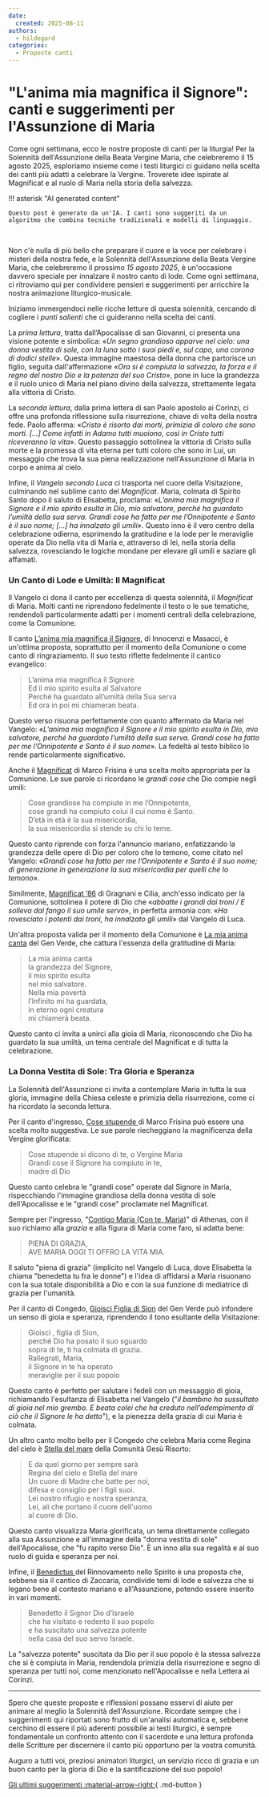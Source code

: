 ```yaml
---
date:
  created: 2025-08-11
authors:
  - hildegard
categories:
  - Proposte canti
---
```


# "L'anima mia magnifica il Signore": canti e suggerimenti per l'Assunzione di Maria

Come ogni settimana, ecco le nostre proposte di canti per la liturgia! Per la Solennità dell'Assunzione della Beata Vergine Maria, che celebreremo il 15 agosto 2025, esploriamo insieme come i testi liturgici ci guidano nella scelta dei canti più adatti a celebrare la Vergine. Troverete idee ispirate al Magnificat e al ruolo di Maria nella storia della salvezza.
<!-- more -->

!!! asterisk "AI generated content"

    Questo post è generato da un'IA. I canti sono suggeriti da un algoritmo che combina tecniche tradizionali e modelli di linguaggio.

<br>

Non c'è nulla di più bello che preparare il cuore e la voce per celebrare i misteri della nostra fede, e la Solennità dell'Assunzione della Beata Vergine Maria, che celebreremo il prossimo *15 agosto 2025*, è un'occasione davvero speciale per innalzare il nostro canto di lode. Come ogni settimana, ci ritroviamo qui per condividere pensieri e suggerimenti per arricchire la nostra animazione liturgico-musicale.

Iniziamo immergendoci nelle ricche letture di questa solennità, cercando di cogliere i *punti salienti* che ci guideranno nella scelta dei canti.

La *prima lettura*, tratta dall’Apocalisse di san Giovanni, ci presenta una visione potente e simbolica: «*Un segno grandioso apparve nel cielo: una donna vestita di sole, con la luna sotto i suoi piedi e, sul capo, una corona di dodici stelle*». Questa immagine maestosa della donna che partorisce un figlio, seguita dall'affermazione «*Ora si è compiuta la salvezza, la forza e il regno del nostro Dio e la potenza del suo Cristo*», pone in luce la grandezza e il ruolo unico di Maria nel piano divino della salvezza, strettamente legata alla vittoria di Cristo.

La *seconda lettura*, dalla prima lettera di san Paolo apostolo ai Corìnzi, ci offre una profonda riflessione sulla risurrezione, chiave di volta della nostra fede. Paolo afferma: «*Cristo è risorto dai morti, primizia di coloro che sono morti. [...] Come infatti in Adamo tutti muoiono, così in Cristo tutti riceveranno la vita*». Questo passaggio sottolinea la vittoria di Cristo sulla morte e la promessa di vita eterna per tutti coloro che sono in Lui, un messaggio che trova la sua piena realizzazione nell'Assunzione di Maria in corpo e anima al cielo.

Infine, il *Vangelo secondo Luca* ci trasporta nel cuore della Visitazione, culminando nel sublime canto del *Magnificat*. Maria, colmata di Spirito Santo dopo il saluto di Elisabetta, proclama: «*L’anima mia magnifica il Signore e il mio spirito esulta in Dio, mio salvatore, perché ha guardato l’umiltà della sua serva. Grandi cose ha fatto per me l’Onnipotente e Santo è il suo nome; [...] ha innalzato gli umili*». Questo inno è il vero centro della celebrazione odierna, esprimendo la gratitudine e la lode per le meraviglie operate da Dio nella vita di Maria e, attraverso di lei, nella storia della salvezza, rovesciando le logiche mondane per elevare gli umili e saziare gli affamati.

### Un Canto di Lode e Umiltà: Il Magnificat

Il Vangelo ci dona il canto per eccellenza di questa solennità, il *Magnificat* di Maria. Molti canti ne riprendono fedelmente il testo o le sue tematiche, rendendoli particolarmente adatti per i momenti centrali della celebrazione, come la Comunione.

Il canto [L’anima mia magnifica il Signore](https://www.librettocanti.it/canto/l-anima-mia-magnifica-il-signore-266), di Innocenzi e Masacci, è un'ottima proposta, soprattutto per il momento della Comunione o come canto di ringraziamento. Il suo testo riflette fedelmente il cantico evangelico:
> L’anima mia magnifica il Signore<br>Ed il mio spirito esulta al Salvatore<br>Perché ha guardato all’umiltà della Sua serva<br>Ed ora in poi mi chiameran beata.

Questo verso risuona perfettamente con quanto affermato da Maria nel Vangelo: «*L’anima mia magnifica il Signore e il mio spirito esulta in Dio, mio salvatore, perché ha guardato l’umiltà della sua serva. Grandi cose ha fatto per me l’Onnipotente e Santo è il suo nome*». La fedeltà al testo biblico lo rende particolarmente significativo.

Anche il [Magnificat](https://www.librettocanti.it/canto/magnificat-2320) di Marco Frisina è una scelta molto appropriata per la Comunione. Le sue parole ci ricordano le *grandi cose* che Dio compie negli umili:
> Cose grandiose ha compiute in me l’Onnipotente,<br>cose grandi ha compiuto colui il cui nome è Santo.<br>D’età in età è la sua misericordia,<br>la sua misericordia si stende su chi lo teme.

Questo canto riprende con forza l'annuncio mariano, enfatizzando la grandezza delle opere di Dio per coloro che lo temono, come citato nel Vangelo: «*Grandi cose ha fatto per me l’Onnipotente e Santo è il suo nome; di generazione in generazione la sua misericordia per quelli che lo temono*».

Similmente, [Magnificat ’86](https://www.librettocanti.it/canto/magnificat-86-297) di Gragnani e Cilia, anch'esso indicato per la Comunione, sottolinea il potere di Dio che «*abbatte i grandi dai troni / E solleva dal fango il suo umile servo*», in perfetta armonia con: «*Ha rovesciato i potenti dai troni, ha innalzato gli umili*» dal Vangelo di Luca.

Un'altra proposta valida per il momento della Comunione è [La mia anima canta](https://www.librettocanti.it/canto/la-mia-anima-canta-273) del Gen Verde, che cattura l'essenza della gratitudine di Maria:
> La mia anima canta <br>la grandezza del Signore,<br>il mio spirito esulta <br>nel mio salvatore.<br>Nella mia povertà <br>l’Infinito mi ha guardata,<br>in eterno ogni creatura <br>mi chiamerà beata.

Questo canto ci invita a unirci alla gioia di Maria, riconoscendo che Dio ha guardato la sua umiltà, un tema centrale del Magnificat e di tutta la celebrazione.

### La Donna Vestita di Sole: Tra Gloria e Speranza

La Solennità dell'Assunzione ci invita a contemplare Maria in tutta la sua gloria, immagine della Chiesa celeste e primizia della risurrezione, come ci ha ricordato la seconda lettura.

Per il canto d'ingresso, [Cose stupende ](https://www.librettocanti.it/canto/cose-stupende-1999) di Marco Frisina può essere una scelta molto suggestiva. Le sue parole riecheggiano la magnificenza della Vergine glorificata:
> Cose stupende si dicono di te, o Vergine Maria<br>Grandi cose il Signore ha compiuto in te,<br>madre di Dio

Questo canto celebra le "grandi cose" operate dal Signore in Maria, rispecchiando l'immagine grandiosa della donna vestita di sole dell'Apocalisse e le "grandi cose" proclamate nel Magnificat.

Sempre per l'ingresso, "[Contigo Maria (Con te, Maria)](https://www.librettocanti.it/canto/contigo-maria-con-te-maria-3027)" di Athenas, con il suo richiamo alla *grazia* e alla figura di Maria come faro, si adatta bene:
> PIENA DI GRAZIA,<br>AVE MARIA OGGI TI OFFRO LA VITA MIA.

Il saluto "piena di grazia" (implicito nel Vangelo di Luca, dove Elisabetta la chiama "benedetta tu fra le donne") e l'idea di affidarsi a Maria risuonano con la sua totale disponibilità a Dio e con la sua funzione di mediatrice di grazia per l'umanità.

Per il canto di Congedo, [Gioisci Figlia di Sion](https://www.librettocanti.it/canto/gioisci-figlia-di-sion-205) del Gen Verde può infondere un senso di gioia e speranza, riprendendo il tono esultante della Visitazione:
> Gioisci , figlia di Sion,<br>perché Dio ha posato il suo sguardo<br>sopra di te, ti ha colmata di grazia.<br>Rallegrati, Maria,<br>il Signore in te ha operato <br>meraviglie per il suo popolo

Questo canto è perfetto per salutare i fedeli con un messaggio di gioia, richiamando l'esultanza di Elisabetta nel Vangelo ("*il bambino ha sussultato di gioia nel mio grembo. E beata colei che ha creduto nell’adempimento di ciò che il Signore le ha detto*"), e la pienezza della grazia di cui Maria è colmata.

Un altro canto molto bello per il Congedo che celebra Maria come Regina del cielo è [Stella del mare](https://www.librettocanti.it/canto/stella-del-mare-1615) della Comunità Gesù Risorto:
> E da quel giorno per sempre sarà<br>Regina del cielo e Stella del mare<br>Un cuore di Madre che batte per noi,<br>difesa e consiglio per i figli suoi.<br>Lei nostro rifugio e nostra speranza,<br>Lei, ali che portano il cuore dell'uomo <br>al cuore di Dio.

Questo canto visualizza Maria glorificata, un tema direttamente collegato alla sua Assunzione e all'immagine della "donna vestita di sole" dell'Apocalisse, che "fu rapito verso Dio". È un inno alla sua regalità e al suo ruolo di guida e speranza per noi.

Infine, il [Benedictus ](https://www.librettocanti.it/canto/benedictus-2401) del Rinnovamento nello Spirito è una proposta che, sebbene sia il cantico di Zaccaria, condivide temi di lode e salvezza che si legano bene al contesto mariano e all'Assunzione, potendo essere inserito in vari momenti.
> Benedetto il Signor Dio d’Israele<br>che ha visitato e redento il suo popolo<br>e ha suscitato una salvezza potente<br>nella casa del suo servo Israele.

La "salvezza potente" suscitata da Dio per il suo popolo è la stessa salvezza che si è compiuta in Maria, rendendola primizia della risurrezione e segno di speranza per tutti noi, come menzionato nell'Apocalisse e nella Lettera ai Corinzi.

---

Spero che queste proposte e riflessioni possano esservi di aiuto per animare al meglio la Solennità dell'Assunzione. Ricordate sempre che i suggerimenti qui riportati sono frutto di un'analisi automatica e, sebbene cerchino di essere il più aderenti possibile ai testi liturgici, è sempre fondamentale un confronto attento con il sacerdote e una lettura profonda delle Scritture per discernere il canto più opportuno per la vostra comunità.

Auguro a tutti voi, preziosi animatori liturgici, un servizio ricco di grazia e un buon canto per la gloria di Dio e la santificazione del suo popolo!

[Gli ultimi suggerimenti :material-arrow-right:](https://hildegard.it){ .md-button }
